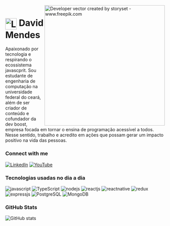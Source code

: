 <img align="right" alt="Developer vector created by storyset - www.freepik.com" height="380" src="https://user-images.githubusercontent.com/97471199/230774187-e482399b-492c-4c17-a831-0314bf90526e.png">

<h1>
    <a href="https://elidianaandrade.github.io/">
     <img align="center" alt="Logo Elidiana Andrade" width="36px" src="https://user-images.githubusercontent.com/97471199/230773934-2eeb538d-d992-4199-872e-117c1c635d81.png"></a>
    <span>David Mendes</span>
</h1>

<p>
  Apaixonado por tecnologia e respirando o ecossistema javascprit. Sou estudante de engenharia de computação na universidade federal do ceará, além de ser criador de conteúdo e cofundador da dev boost, empresa focada em tornar o ensina de programação acessível a todos. Nesse sentido, trabalho e acredito em ações que possam gerar um impacto positivo na vida das pessoas.
</p>
<!--
[![Preview](https://img.shields.io/badge/Portfolio-000?style=for-the-badge&logo=github&logoColor=FF00F6)](https://elidianaandrade.github.io/)
[![GitHub Page](https://img.shields.io/badge/elidianaandrade.github.io-67136f?style=for-the-badge)](https://elidianaandrade.github.io/)
-->
<h3 align="left">Connect with me</h3>

[![LinkedIn](https://img.shields.io/badge/-LinkedIn-000?style=for-the-badge&logo=linkedin&logoColor=FF00F6&color:FFF)](https://www.linkedin.com/in/david-mendes-frontend/)
[![YouTube](https://img.shields.io/badge/-YouTube-000?style=for-the-badge&logo=youtube&logoColor=FF00F6&color:FFF)](https://www.youtube.com/@dev_boost)

### Tecnologias usadas no dia a dia

<div style="display: inline-block">
    <img alighn="center" src="https://img.shields.io/badge/JavaScript-F7DF1E?style=for-the-badge&logo=javascript&logoColor=black" alt="javascript">
    <img alighn="center" src="https://img.shields.io/badge/TypeScript-007ACC?style=for-the-badge&logo=typescript&logoColor=white" alt="TypeScript">
    <img alighn="center" src="https://img.shields.io/badge/Node.js-43853D?style=for-the-badge&logo=node.js&logoColor=white" alt="nodejs">
    <img alighn="center" src="https://img.shields.io/badge/React-20232A?style=for-the-badge&logo=react&logoColor=61DAFB" alt="reactjs">
    <img alighn="center" src="https://img.shields.io/badge/React_Native-20232A?style=for-the-badge&logo=react&logoColor=61DAFB" alt="reactnative">
    <img alighn="center" src="https://img.shields.io/badge/Redux-593D88?style=for-the-badge&logo=redux&logoColor=white" alt="redux">
    <img alighn="center" src="https://img.shields.io/badge/Express.js-404D59?style=for-the-badge" alt="expressjs">
    <img alighn="center" src="https://img.shields.io/badge/PostgreSQL-316192?style=for-the-badge&logo=postgresql&logoColor=white" alt="PostgreSQL">
    <img alighn="center" src="https://img.shields.io/badge/MongoDB-4EA94B?style=for-the-badge&logo=mongodb&logoColor=white" alt="MongoDB"> 
</div>


<h3 align="left">GitHub Stats</h3>

![GitHub stats](https://github-readme-stats-git-masterrstaa-rickstaa.vercel.app/api?username=david-mendes-s&hide_title=true&show_icons=true&include_all_commits=false&count_private=true&line_height=25&hide=issues&bg_color=000&title_color=FF00F6&text_color=FFF&border_radius=3&border_color=36123c&icon_color=FF00F6&theme=jolly)
<!--[![Most Used Languages](https://github-readme-stats-git-masterrstaa-rickstaa.vercel.app/api/top-langs/?username=elidianaandrade&line_height=10&card_width=290&layout=compact&hide_title=false&count_private=true&langs_count=4&show_icons=true&title_color=FF00F6&hide=html,css&bg_color=000&text_color=8B8B8B&border_radius=3&border_color=561760&count_private=true)](https://github.com/elidianaandrade/github-readme-stats)-->
<br>


